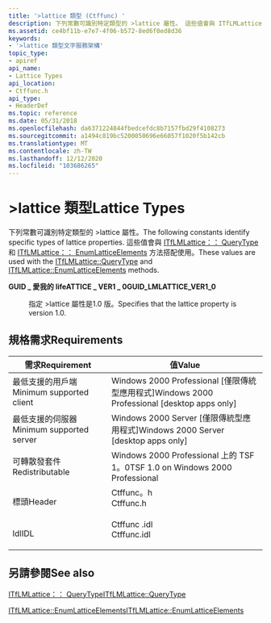 ```yaml
---
title: '>lattice 類型 (Ctffunc) '
description: 下列常數可識別特定類型的 >lattice 屬性。 這些值會與 ITfLMLattice QueryType 和 ITfLMLattice EnumLatticeElements 方法搭配使用。
ms.assetid: ce4bf11b-e7e7-4f06-b572-8ed6f0ed8d36
keywords:
- '>lattice 類型文字服務架構'
topic_type:
- apiref
api_name:
- Lattice Types
api_location:
- Ctffunc.h
api_type:
- HeaderDef
ms.topic: reference
ms.date: 05/31/2018
ms.openlocfilehash: da6371224844fbedcefdc8b7157fbd29f4108273
ms.sourcegitcommit: a1494c819bc5200050696e66057f1020f5b142cb
ms.translationtype: MT
ms.contentlocale: zh-TW
ms.lasthandoff: 12/12/2020
ms.locfileid: "103686265"
---
```

# <a name="lattice-types"></a><span data-ttu-id="8d28b-105">>lattice 類型</span><span class="sxs-lookup"><span data-stu-id="8d28b-105">Lattice Types</span></span>

<span data-ttu-id="8d28b-106">下列常數可識別特定類型的 >lattice 屬性。</span><span class="sxs-lookup"><span data-stu-id="8d28b-106">The following constants identify specific types of lattice properties.</span></span> <span data-ttu-id="8d28b-107">這些值會與 [ITfLMLattice：： QueryType](/windows/desktop/api/Ctffunc/nf-ctffunc-itflmlattice-querytype) 和 [ITfLMLattice：： EnumLatticeElements](/windows/desktop/api/Ctffunc/nf-ctffunc-itflmlattice-enumlatticeelements) 方法搭配使用。</span><span class="sxs-lookup"><span data-stu-id="8d28b-107">These values are used with the [ITfLMLattice::QueryType](/windows/desktop/api/Ctffunc/nf-ctffunc-itflmlattice-querytype) and [ITfLMLattice::EnumLatticeElements](/windows/desktop/api/Ctffunc/nf-ctffunc-itflmlattice-enumlatticeelements) methods.</span></span>

<dl> <dt>

<span data-ttu-id="8d28b-108"><span id="GUID_LMLATTICE_VER1_0"></span><span id="guid_lmlattice_ver1_0"></span>**GUID \_ 愛我的 lifeATTICE \_ VER1 \_ 0**</span><span class="sxs-lookup"><span data-stu-id="8d28b-108"><span id="GUID_LMLATTICE_VER1_0"></span><span id="guid_lmlattice_ver1_0"></span>**GUID\_LMLATTICE\_VER1\_0**</span></span>
</dt> <dd>

<span data-ttu-id="8d28b-109">指定 >lattice 屬性是1.0 版。</span><span class="sxs-lookup"><span data-stu-id="8d28b-109">Specifies that the lattice property is version 1.0.</span></span>

</dd> </dl>

## <a name="requirements"></a><span data-ttu-id="8d28b-110">規格需求</span><span class="sxs-lookup"><span data-stu-id="8d28b-110">Requirements</span></span>



| <span data-ttu-id="8d28b-111">需求</span><span class="sxs-lookup"><span data-stu-id="8d28b-111">Requirement</span></span> | <span data-ttu-id="8d28b-112">值</span><span class="sxs-lookup"><span data-stu-id="8d28b-112">Value</span></span> |
|-------------------------------------|----------------------------------------------------------------------------------------|
| <span data-ttu-id="8d28b-113">最低支援的用戶端</span><span class="sxs-lookup"><span data-stu-id="8d28b-113">Minimum supported client</span></span><br/> | <span data-ttu-id="8d28b-114">Windows 2000 Professional \[僅限傳統型應用程式\]</span><span class="sxs-lookup"><span data-stu-id="8d28b-114">Windows 2000 Professional \[desktop apps only\]</span></span><br/>                             |
| <span data-ttu-id="8d28b-115">最低支援的伺服器</span><span class="sxs-lookup"><span data-stu-id="8d28b-115">Minimum supported server</span></span><br/> | <span data-ttu-id="8d28b-116">Windows 2000 Server \[僅限傳統型應用程式\]</span><span class="sxs-lookup"><span data-stu-id="8d28b-116">Windows 2000 Server \[desktop apps only\]</span></span><br/>                                   |
| <span data-ttu-id="8d28b-117">可轉散發套件</span><span class="sxs-lookup"><span data-stu-id="8d28b-117">Redistributable</span></span><br/>          | <span data-ttu-id="8d28b-118">Windows 2000 Professional 上的 TSF 1。0</span><span class="sxs-lookup"><span data-stu-id="8d28b-118">TSF 1.0 on Windows 2000 Professional</span></span><br/>                                        |
| <span data-ttu-id="8d28b-119">標頭</span><span class="sxs-lookup"><span data-stu-id="8d28b-119">Header</span></span><br/>                   | <dl> <span data-ttu-id="8d28b-120"><dt>Ctffunc。h</dt></span><span class="sxs-lookup"><span data-stu-id="8d28b-120"><dt>Ctffunc.h</dt></span></span> </dl>   |
| <span data-ttu-id="8d28b-121">Idl</span><span class="sxs-lookup"><span data-stu-id="8d28b-121">IDL</span></span><br/>                      | <dl> <span data-ttu-id="8d28b-122"><dt>Ctffunc .idl</dt></span><span class="sxs-lookup"><span data-stu-id="8d28b-122"><dt>Ctffunc.idl</dt></span></span> </dl> |



## <a name="see-also"></a><span data-ttu-id="8d28b-123">另請參閱</span><span class="sxs-lookup"><span data-stu-id="8d28b-123">See also</span></span>

<dl> <dt>

[<span data-ttu-id="8d28b-124">ITfLMLattice：： QueryType</span><span class="sxs-lookup"><span data-stu-id="8d28b-124">ITfLMLattice::QueryType</span></span>](/windows/desktop/api/Ctffunc/nf-ctffunc-itflmlattice-querytype)
</dt> <dt>

[<span data-ttu-id="8d28b-125">ITfLMLattice::EnumLatticeElements</span><span class="sxs-lookup"><span data-stu-id="8d28b-125">ITfLMLattice::EnumLatticeElements</span></span>](/windows/desktop/api/Ctffunc/nf-ctffunc-itflmlattice-enumlatticeelements)
</dt> </dl>

 

 






